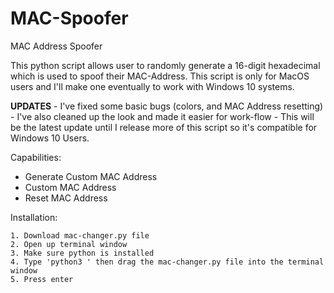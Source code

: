 # MAC-Spoofer
MAC Address Spoofer

This python script allows user to randomly generate a 16-digit hexadecimal 
which is used to spoof their MAC-Address. This script is only for MacOS 
users and I'll make one eventually to work with Windows 10 systems.

**UPDATES**
    - I've fixed some basic bugs (colors, and MAC Address resetting)
    - I've also cleaned up the look and made it easier for work-flow
    - This will be the latest update until I release more of this script so it's compatible for Windows 10 Users.
    
Capabilities:

- Generate Custom MAC Address
- Custom MAC Address
- Reset MAC Address


Installation:

    1. Download mac-changer.py file
    2. Open up terminal window
    3. Make sure python is installed
    4. Type 'python3 ' then drag the mac-changer.py file into the terminal window
    5. Press enter
